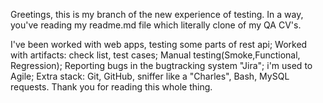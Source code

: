 Greetings, this is my branch of the new experience of testing. In a way, you've reading my readme.md file which literally clone of my QA CV's. 

I've been worked with web apps, testing some parts of rest api;
Worked with artifacts: check list, test cases;
Manual testing(Smoke,Functional, Regression);
Reporting bugs in the bugtracking system "Jira";
i'm used to Agile;
Extra stack: Git, GitHub, sniffer like a "Charles", Bash, MySQL requests.
Thank you for reading this whole thing.
